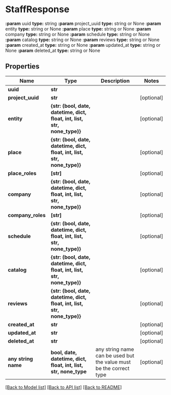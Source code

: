 # StaffResponse

**:param** uuid                                **type:** string **:param** project_uuid                        **type:** string or None  **:param** entity                              **type:** string or None  **:param** place                               **type:** string or None  **:param** company                             **type:** string or None  **:param** schedule                            **type:** string or None  **:param** catalog                             **type:** string or None  **:param** reviews                             **type:** string or None  **:param** created_at                          **type:** string or None  **:param** updated_at                          **type:** string or None  **:param** deleted_at                          **type:** string or None

## Properties
Name | Type | Description | Notes
------------ | ------------- | ------------- | -------------
**uuid** | **str** |  | 
**project_uuid** | **str** |  | [optional] 
**entity** | **{str: (bool, date, datetime, dict, float, int, list, str, none_type)}** |  | [optional] 
**place** | **{str: (bool, date, datetime, dict, float, int, list, str, none_type)}** |  | [optional] 
**place_roles** | **[str]** |  | [optional] 
**company** | **{str: (bool, date, datetime, dict, float, int, list, str, none_type)}** |  | [optional] 
**company_roles** | **[str]** |  | [optional] 
**schedule** | **{str: (bool, date, datetime, dict, float, int, list, str, none_type)}** |  | [optional] 
**catalog** | **{str: (bool, date, datetime, dict, float, int, list, str, none_type)}** |  | [optional] 
**reviews** | **{str: (bool, date, datetime, dict, float, int, list, str, none_type)}** |  | [optional] 
**created_at** | **str** |  | [optional] 
**updated_at** | **str** |  | [optional] 
**deleted_at** | **str** |  | [optional] 
**any string name** | **bool, date, datetime, dict, float, int, list, str, none_type** | any string name can be used but the value must be the correct type | [optional]

[[Back to Model list]](../README.md#documentation-for-models) [[Back to API list]](../README.md#documentation-for-api-endpoints) [[Back to README]](../README.md)



